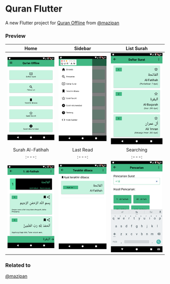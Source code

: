 # Quran Flutter

A new Flutter project for [Quran Offline](https://github.com/mazipan/quran-offline) from [@mazipan](https://github.com/mazipan)

### Preview

|Home|Sidebar|List Surah|
|:---:|:---:|:---:|
|![splash](preview-1.png)|![Home](preview-2.png)|![search](preview-3.png)|
|Surah Al-Fatihah|Last Read|Searching|
|:---:|:---:|:---:|
|![splash](preview-4.png)|![Home](preview-5.png)|![search](preview-6.png)|

### Related to

[@mazipan](https://github.com/mazipan)
